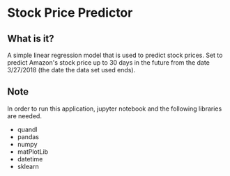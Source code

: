 # Stock Price Predictor

## What is it?

A simple linear regression model that is used to predict stock prices. Set to predict Amazon's stock price up to 30 days in the future from 
the date 3/27/2018 (the date the data set used ends).

## Note
In order to run this application, jupyter notebook and the following libraries are needed.
* quandl
* pandas
* numpy
* matPlotLib
* datetime
* sklearn
